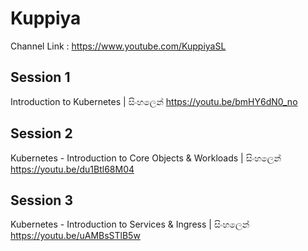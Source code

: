 # Kuppiya
Channel Link : https://www.youtube.com/KuppiyaSL

## Session 1
Introduction to Kubernetes | සිංහලෙන්
https://youtu.be/bmHY6dN0_no

## Session 2
Kubernetes - Introduction to Core Objects & Workloads | සිංහලෙන්
https://youtu.be/du1Btl68M04

## Session 3
Kubernetes - Introduction to Services & Ingress | සිංහලෙන්
https://youtu.be/uAMBsSTlB5w

